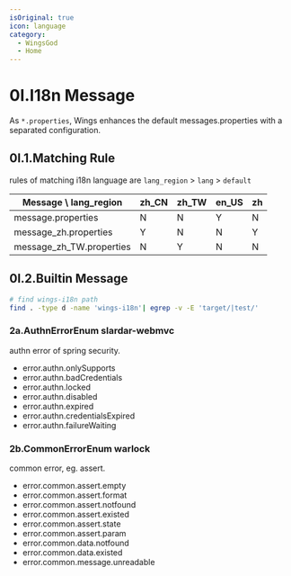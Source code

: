 ```yaml
---
isOriginal: true
icon: language
category:
  - WingsGod
  - Home
---
```


# 0I.I18n Message

As `*.properties`, Wings enhances the default messages.properties with a separated configuration.

## 0I.1.Matching Rule

rules of matching i18n language are `lang_region` > `lang` > `default`

| Message \ lang_region   | zh_CN | zh_TW | en_US | zh |
| ----------------------- | ----- | ----- | ----- | -- |
|message.properties       | N     | N     | Y     | N  |
|message_zh.properties    | Y     | N     | N     | Y  |
|message_zh_TW.properties | N     | Y     | N     | N  |

## 0I.2.Builtin Message

```bash
# find wings-i18n path
find . -type d -name 'wings-i18n'| egrep -v -E 'target/|test/'
```

### 2a.AuthnErrorEnum slardar-webmvc

authn error of spring security.

* error.authn.onlySupports
* error.authn.badCredentials
* error.authn.locked
* error.authn.disabled
* error.authn.expired
* error.authn.credentialsExpired
* error.authn.failureWaiting

### 2b.CommonErrorEnum warlock

common error, eg. assert.

* error.common.assert.empty
* error.common.assert.format
* error.common.assert.notfound
* error.common.assert.existed
* error.common.assert.state
* error.common.assert.param
* error.common.data.notfound
* error.common.data.existed
* error.common.message.unreadable
